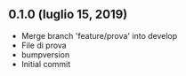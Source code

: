 ## 0.1.0 (luglio 15, 2019)
  - Merge branch 'feature/prova' into develop
  - File di prova
  - bumpversion
  - Initial commit


